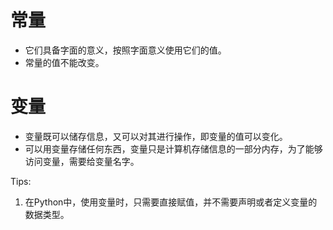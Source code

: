 # 常量
* 它们具备字面的意义，按照字面意义使用它们的值。  
* 常量的值不能改变。

# 变量
* 变量既可以储存信息，又可以对其进行操作，即变量的值可以变化。  
* 可以用变量存储任何东西，变量只是计算机存储信息的一部分内存，为了能够访问变量，需要给变量名字。  


Tips:

1. 在Python中，使用变量时，只需要直接赋值，并不需要声明或者定义变量的数据类型。